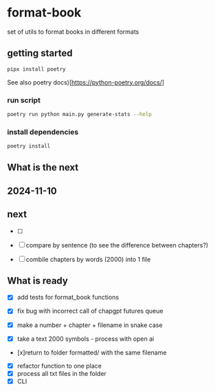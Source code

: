 # format-book

set of utils to format books in different formats

## getting started

```bash
pipx install poetry
```

See also poetry docs)[https://python-poetry.org/docs/]

### run script

```bash
poetry run python main.py generate-stats --help
```

### install dependencies

```bash
poetry install
```

## What is the next

## 2024-11-10

## next

- [ ] 

- [ ] compare by sentence (to see the difference between chapters?)
- [ ] combile chapters by words (2000) into 1 file

## What is ready
- [x] add tests for format_book functions

- [x] fix bug with incorrect call of chapgpt futures queue

- [x] make a number + chapter + filename in snake case
- [x] take a text 2000 symbols - process with open ai
- [x]return to folder formatted/ with the same filename

- [x] refactor function to one place
- [x] process all txt files in the folder
- [x] CLI
